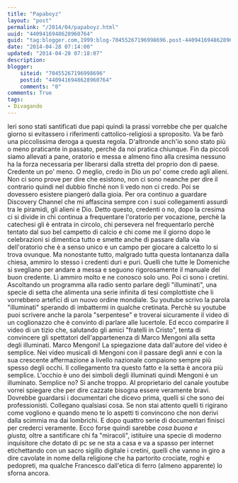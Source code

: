 ```yaml
---
title: "Papaboyz"
layout: "post"
permalink: "/2014/04/papaboyz.html"
uuid: "4409416948628960764"
guid: "tag:blogger.com,1999:blog-70455267196998696.post-4409416948628960764"
date: "2014-04-28 07:14:00"
updated: "2014-04-28 07:18:07"
description: 
blogger:
    siteid: "70455267196998696"
    postid: "4409416948628960764"
    comments: "0"
comments: True
tags:
- Divagando
---
```

Ieri sono stati santificati due papi quindi la prassi vorrebbe che per
qualche giorno si evitassero i riferimenti cattolico-religiosi a
sproposito. Va be farò una piccolissima deroga a questa regola.
D'altronde anch'io sono stato più o meno praticante in passato, perchè
da noi pratica chiunque. Fin da piccoli siamo allevati a pane, oratorio
e messa e almeno fino alla cresima nessuno ha la forza necessaria per
liberarsi dalla stretta del proprio don di paese. Credente un po' meno.
O meglio, credo in Dio un po' come credo agli alieni. Non ci sono prove
per dire che esistono, non ci sono neanche per dire il contrario quindi
nel dubbio finché non li vedo non ci credo. Poi se dovessero esistere
piangerò dalla gioia. Per ora continuo a guardare Discovery Channel che
mi affascina sempre con i suoi collegamenti assurdi tra le piramidi, gli
alieni e Dio. Detto questo, credenti o no, dopo la cresima ci si divide
in chi continua a frequentare l'oratorio per vocazione, perchè la
catechesi gli è entrata in circolo, chi persevera nel frequentarlo
perchè tentato dal suo bel campetto di calcio e chi come me il giorno
dopo le celebrazioni si dimentica tutto e smette anche di passare dalla
via dell'oratorio che è a senso unico e un campo per giocare a calcetto
lo si trova ovunque.
Ma nonostante tutto, malgrado tutta questa lontananza dalla chiesa,
ammiro lo stesso i credenti duri e puri. Quelli che tutte le Domeniche
si svegliano per andare a messa e seguono rigorosamente il manuale del
buon credente. Li ammiro molto e ne conosco solo uno.
Poi ci sono i cretini. Ascoltando un programma alla radio sento parlare
degli "illuminati", una specie di setta che alimenta una serie infinita
di tesi complottiste che li vorrebbero artefici di un nuovo ordine
mondiale. Su youtube scrivo la parola "illuminati" sperando di
imbattermi in qualche cretinata. Perchè su youtube puoi scrivere anche
la parola "serpentese" e troverai sicuramente il video di un coglionazzo
che è convinto di parlare alle lucertole. Ed ecco comparire il video di
un tizio che, salutando gli amici "fratelli in Cristo", tenta di
convincere gli spettatori dell'appartenenza di Marco Mengoni alla setta
degli illuminati. Marco Mengoni! La spiegazione data dall'autore del
video è semplice. Nei video musicali di Mengoni con il passare degli
anni e con la sua crescente affermazione a livello nazionale compaiono
sempre più spesso degli occhi. Il collegamento tra questo fatto e la
setta è ancora più semplice. L'occhio è uno dei simboli degli illuminati
quindi Mengoni è un illuminato. Semplice no? Si anche troppo. Al
proprietario del canale youtube vorrei spiegare che per dire cazzate
bisogna essere veramente bravi. Dovrebbe guardarsi i documentari che
dicevo prima, quelli si che sono dei professionisti. Collegano qualsiasi
cosa. Se non stai attento quelli ti rigirano come vogliono e quando meno
te lo aspetti ti convincono che non derivi dalla scimmia ma dai
lombrichi. E dopo quattro serie di documentari finisci per crederci
veramente.
Ecco forse quindi sarebbe *cosa buona e giusta,* oltre a santificare chi
fa "miracoli", istituire una specie di moderno inquisitore che dotato di
pc se ne sta a casa e va a spasso per internet etichettando con un sacro
sigillo digitale i cretini, quelli che vanno in giro a dire cavolate in
nome della religione che ha partorito crociate, roghi e pedopreti, ma
qualche Francesco dall'etica di ferro (almeno apparente) lo sforna
ancora. 
